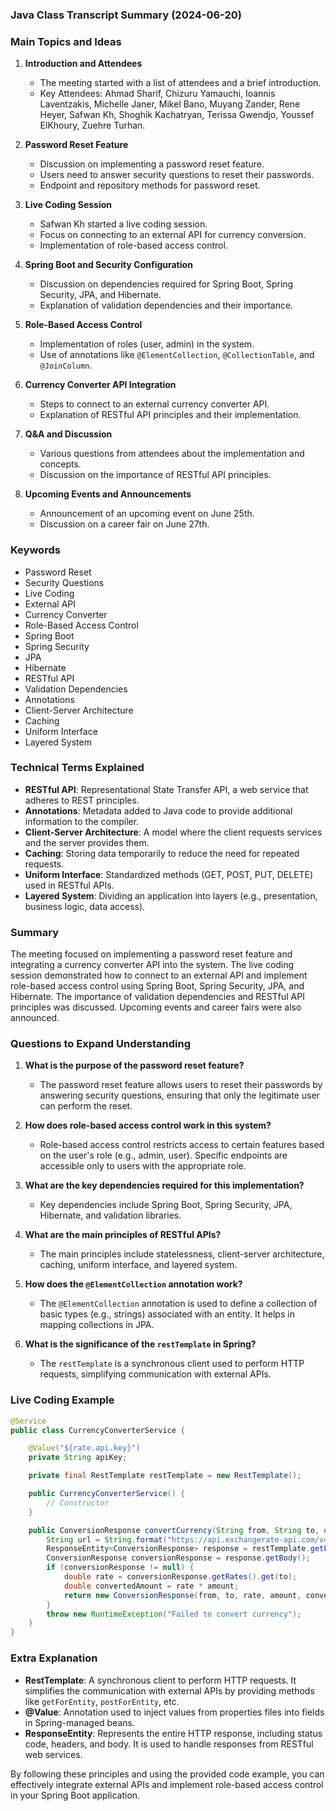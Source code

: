 ### Java Class Transcript Summary (2024-06-20)

### Main Topics and Ideas

1. **Introduction and Attendees**
   - The meeting started with a list of attendees and a brief introduction.
   - Key Attendees: Ahmad Sharif, Chizuru Yamauchi, Ioannis Laventzakis, Michelle Janer, Mikel Bano, Muyang Zander, Rene Heyer, Safwan Kh, Shoghik Kachatryan, Terissa Gwendjo, Youssef ElKhoury, Zuehre Turhan.

2. **Password Reset Feature**
   - Discussion on implementing a password reset feature.
   - Users need to answer security questions to reset their passwords.
   - Endpoint and repository methods for password reset.

3. **Live Coding Session**
   - Safwan Kh started a live coding session.
   - Focus on connecting to an external API for currency conversion.
   - Implementation of role-based access control.

4. **Spring Boot and Security Configuration**
   - Discussion on dependencies required for Spring Boot, Spring Security, JPA, and Hibernate.
   - Explanation of validation dependencies and their importance.

5. **Role-Based Access Control**
   - Implementation of roles (user, admin) in the system.
   - Use of annotations like `@ElementCollection`, `@CollectionTable`, and `@JoinColumn`.

6. **Currency Converter API Integration**
   - Steps to connect to an external currency converter API.
   - Explanation of RESTful API principles and their implementation.

7. **Q&A and Discussion**
   - Various questions from attendees about the implementation and concepts.
   - Discussion on the importance of RESTful API principles.

8. **Upcoming Events and Announcements**
   - Announcement of an upcoming event on June 25th.
   - Discussion on a career fair on June 27th.

### Keywords
- Password Reset
- Security Questions
- Live Coding
- External API
- Currency Converter
- Role-Based Access Control
- Spring Boot
- Spring Security
- JPA
- Hibernate
- RESTful API
- Validation Dependencies
- Annotations
- Client-Server Architecture
- Caching
- Uniform Interface
- Layered System

### Technical Terms Explained
- **RESTful API**: Representational State Transfer API, a web service that adheres to REST principles.
- **Annotations**: Metadata added to Java code to provide additional information to the compiler.
- **Client-Server Architecture**: A model where the client requests services and the server provides them.
- **Caching**: Storing data temporarily to reduce the need for repeated requests.
- **Uniform Interface**: Standardized methods (GET, POST, PUT, DELETE) used in RESTful APIs.
- **Layered System**: Dividing an application into layers (e.g., presentation, business logic, data access).

### Summary
The meeting focused on implementing a password reset feature and integrating a currency converter API into the system. The live coding session demonstrated how to connect to an external API and implement role-based access control using Spring Boot, Spring Security, JPA, and Hibernate. The importance of validation dependencies and RESTful API principles was discussed. Upcoming events and career fairs were also announced.

### Questions to Expand Understanding

1. **What is the purpose of the password reset feature?**
   - The password reset feature allows users to reset their passwords by answering security questions, ensuring that only the legitimate user can perform the reset.

2. **How does role-based access control work in this system?**
   - Role-based access control restricts access to certain features based on the user's role (e.g., admin, user). Specific endpoints are accessible only to users with the appropriate role.

3. **What are the key dependencies required for this implementation?**
   - Key dependencies include Spring Boot, Spring Security, JPA, Hibernate, and validation libraries.

4. **What are the main principles of RESTful APIs?**
   - The main principles include statelessness, client-server architecture, caching, uniform interface, and layered system.

5. **How does the `@ElementCollection` annotation work?**
   - The `@ElementCollection` annotation is used to define a collection of basic types (e.g., strings) associated with an entity. It helps in mapping collections in JPA.

6. **What is the significance of the `restTemplate` in Spring?**
   - The `restTemplate` is a synchronous client used to perform HTTP requests, simplifying communication with external APIs.

### Live Coding Example

```java
@Service
public class CurrencyConverterService {

    @Value("${rate.api.key}")
    private String apiKey;

    private final RestTemplate restTemplate = new RestTemplate();

    public CurrencyConverterService() {
        // Constructor
    }

    public ConversionResponse convertCurrency(String from, String to, double amount) {
        String url = String.format("https://api.exchangerate-api.com/v4/latest/%s?apikey=%s", from, apiKey);
        ResponseEntity<ConversionResponse> response = restTemplate.getForEntity(url, ConversionResponse.class);
        ConversionResponse conversionResponse = response.getBody();
        if (conversionResponse != null) {
            double rate = conversionResponse.getRates().get(to);
            double convertedAmount = rate * amount;
            return new ConversionResponse(from, to, rate, amount, convertedAmount);
        }
        throw new RuntimeException("Failed to convert currency");
    }
}
```

### Extra Explanation

- **RestTemplate**: A synchronous client to perform HTTP requests. It simplifies the communication with external APIs by providing methods like `getForEntity`, `postForEntity`, etc.
- **@Value**: Annotation used to inject values from properties files into fields in Spring-managed beans.
- **ResponseEntity**: Represents the entire HTTP response, including status code, headers, and body. It is used to handle responses from RESTful web services.

By following these principles and using the provided code example, you can effectively integrate external APIs and implement role-based access control in your Spring Boot application.
